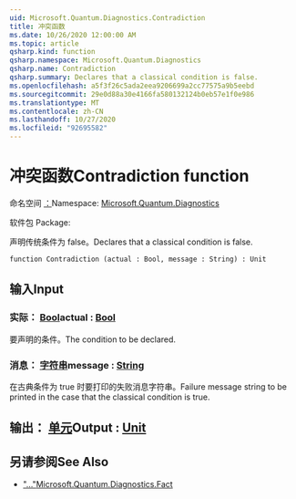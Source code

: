 ```yaml
---
uid: Microsoft.Quantum.Diagnostics.Contradiction
title: 冲突函数
ms.date: 10/26/2020 12:00:00 AM
ms.topic: article
qsharp.kind: function
qsharp.namespace: Microsoft.Quantum.Diagnostics
qsharp.name: Contradiction
qsharp.summary: Declares that a classical condition is false.
ms.openlocfilehash: a5f3f26c5ada2eea9206699a2cc77575a9b5eebd
ms.sourcegitcommit: 29e0d88a30e4166fa580132124b0eb57e1f0e986
ms.translationtype: MT
ms.contentlocale: zh-CN
ms.lasthandoff: 10/27/2020
ms.locfileid: "92695582"
---
```

# <a name="contradiction-function"></a><span data-ttu-id="d6160-102">冲突函数</span><span class="sxs-lookup"><span data-stu-id="d6160-102">Contradiction function</span></span>

<span data-ttu-id="d6160-103">命名空间 [：](xref:Microsoft.Quantum.Diagnostics)</span><span class="sxs-lookup"><span data-stu-id="d6160-103">Namespace: [Microsoft.Quantum.Diagnostics](xref:Microsoft.Quantum.Diagnostics)</span></span>

<span data-ttu-id="d6160-104">软件包 [](https://nuget.org/packages/)</span><span class="sxs-lookup"><span data-stu-id="d6160-104">Package: [](https://nuget.org/packages/)</span></span>


<span data-ttu-id="d6160-105">声明传统条件为 false。</span><span class="sxs-lookup"><span data-stu-id="d6160-105">Declares that a classical condition is false.</span></span>

```qsharp
function Contradiction (actual : Bool, message : String) : Unit
```


## <a name="input"></a><span data-ttu-id="d6160-106">输入</span><span class="sxs-lookup"><span data-stu-id="d6160-106">Input</span></span>

### <a name="actual--bool"></a><span data-ttu-id="d6160-107">实际： [Bool](xref:microsoft.quantum.lang-ref.bool)</span><span class="sxs-lookup"><span data-stu-id="d6160-107">actual : [Bool](xref:microsoft.quantum.lang-ref.bool)</span></span>

<span data-ttu-id="d6160-108">要声明的条件。</span><span class="sxs-lookup"><span data-stu-id="d6160-108">The condition to be declared.</span></span>


### <a name="message--string"></a><span data-ttu-id="d6160-109">消息： [字符串](xref:microsoft.quantum.lang-ref.string)</span><span class="sxs-lookup"><span data-stu-id="d6160-109">message : [String](xref:microsoft.quantum.lang-ref.string)</span></span>

<span data-ttu-id="d6160-110">在古典条件为 true 时要打印的失败消息字符串。</span><span class="sxs-lookup"><span data-stu-id="d6160-110">Failure message string to be printed in the case that the classical condition is true.</span></span>



## <a name="output--unit"></a><span data-ttu-id="d6160-111">输出： [单元](xref:microsoft.quantum.lang-ref.unit)</span><span class="sxs-lookup"><span data-stu-id="d6160-111">Output : [Unit](xref:microsoft.quantum.lang-ref.unit)</span></span>



## <a name="see-also"></a><span data-ttu-id="d6160-112">另请参阅</span><span class="sxs-lookup"><span data-stu-id="d6160-112">See Also</span></span>

- [<span data-ttu-id="d6160-113">"..."</span><span class="sxs-lookup"><span data-stu-id="d6160-113">Microsoft.Quantum.Diagnostics.Fact</span></span>](xref:Microsoft.Quantum.Diagnostics.Fact)